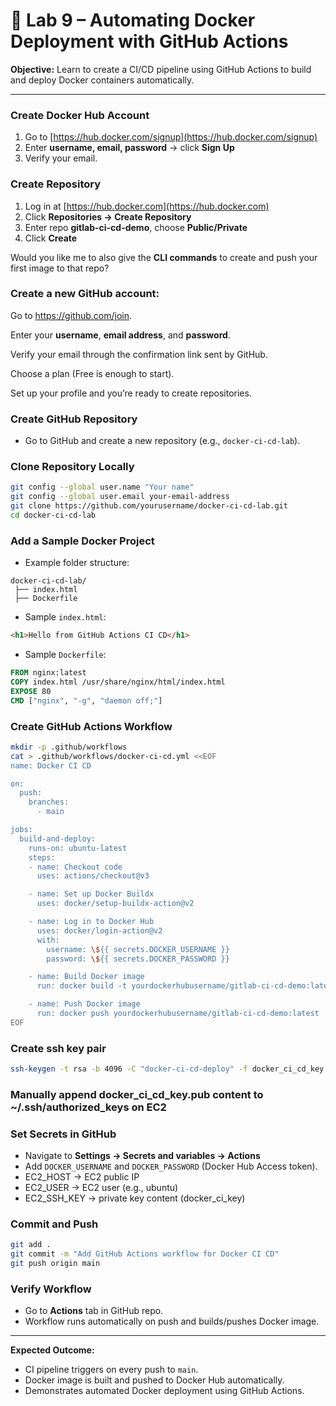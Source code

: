 # 🐳 Lab 9 – Automating Docker Deployment with GitHub Actions

**Objective:** Learn to create a CI/CD pipeline using GitHub Actions to build and deploy Docker containers automatically.

---

### Create Docker Hub Account

1. Go to [https://hub.docker.com/signup](https://hub.docker.com/signup)
2. Enter **username, email, password** → click **Sign Up**
3. Verify your email.

### Create Repository

1. Log in at [https://hub.docker.com](https://hub.docker.com)
2. Click **Repositories → Create Repository**
3. Enter repo **gitlab-ci-cd-demo**, choose **Public/Private**
4. Click **Create** 

Would you like me to also give the **CLI commands** to create and push your first image to that repo?


### Create a new GitHub account:

Go to <a href="https://github.com/join" target="_blank">https://github.com/join</a>.

Enter your **username**, **email address**, and **password**.

Verify your email through the confirmation link sent by GitHub.

Choose a plan (Free is enough to start).

Set up your profile and you’re ready to create repositories. 

### Create GitHub Repository

* Go to GitHub and create a new repository (e.g., `docker-ci-cd-lab`).

### Clone Repository Locally

```bash
git config --global user.name "Your name"
git config --global user.email your-email-address
git clone https://github.com/yourusername/docker-ci-cd-lab.git
cd docker-ci-cd-lab
```

### Add a Sample Docker Project

* Example folder structure:

```
docker-ci-cd-lab/
 ├── index.html
 ├── Dockerfile
```

* Sample `index.html`:

```html
<h1>Hello from GitHub Actions CI CD</h1>
```

* Sample `Dockerfile`:

```dockerfile
FROM nginx:latest
COPY index.html /usr/share/nginx/html/index.html
EXPOSE 80
CMD ["nginx", "-g", "daemon off;"]
```

### Create GitHub Actions Workflow

```bash
mkdir -p .github/workflows
cat > .github/workflows/docker-ci-cd.yml <<EOF
name: Docker CI CD

on:
  push:
    branches:
      - main

jobs:
  build-and-deploy:
    runs-on: ubuntu-latest
    steps:
    - name: Checkout code
      uses: actions/checkout@v3

    - name: Set up Docker Buildx
      uses: docker/setup-buildx-action@v2

    - name: Log in to Docker Hub
      uses: docker/login-action@v2
      with:
        username: \${{ secrets.DOCKER_USERNAME }}
        password: \${{ secrets.DOCKER_PASSWORD }}

    - name: Build Docker image
      run: docker build -t yourdockerhubusername/gitlab-ci-cd-demo:latest .

    - name: Push Docker image
      run: docker push yourdockerhubusername/gitlab-ci-cd-demo:latest
EOF
```
### Create ssh key pair
```bash
ssh-keygen -t rsa -b 4096 -C "docker-ci-cd-deploy" -f docker_ci_cd_key
```
### Manually append docker_ci_cd_key.pub content to ~/.ssh/authorized_keys on EC2

### Set Secrets in GitHub

* Navigate to **Settings → Secrets and variables → Actions**
* Add `DOCKER_USERNAME` and `DOCKER_PASSWORD` (Docker Hub Access token).
* EC2_HOST → EC2 public IP
* EC2_USER → EC2 user (e.g., ubuntu)
* EC2_SSH_KEY → private key content (docker_ci_key)

### Commit and Push

```bash
git add .
git commit -m "Add GitHub Actions workflow for Docker CI CD"
git push origin main
```

### Verify Workflow

* Go to **Actions** tab in GitHub repo.
* Workflow runs automatically on push and builds/pushes Docker image.

---

**Expected Outcome:**

* CI pipeline triggers on every push to `main`.
* Docker image is built and pushed to Docker Hub automatically.
* Demonstrates automated Docker deployment using GitHub Actions.

